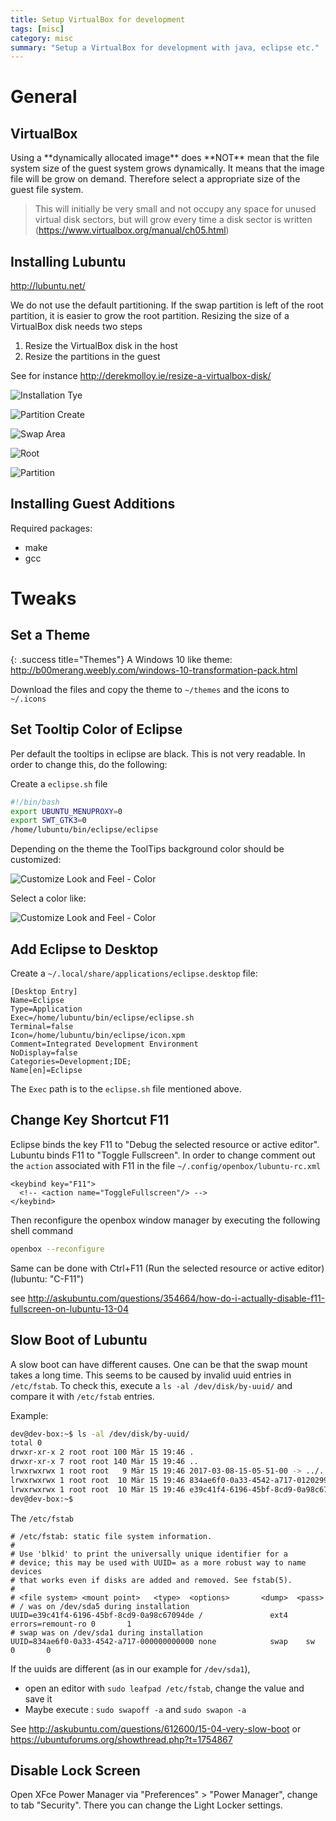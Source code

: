```yaml
---
title: Setup VirtualBox for development
tags: [misc]
category: misc
summary: "Setup a VirtualBox for development with java, eclipse etc."
---
```


# General

## VirtualBox

<div class="danger" title="Dynamically allocated image" markdown="1">
Using a **dynamically allocated image** does **NOT** mean that the file system size of the guest system grows dynamically. It means that the image file will be grow on demand. Therefore select a appropriate size of the guest file system. 

> This will initially be very small and not occupy any space for unused virtual disk sectors, but will grow every time a disk sector is written  
(https://www.virtualbox.org/manual/ch05.html) 

</div>

## Installing Lubuntu

<http://lubuntu.net/>

<div class="success" title="Partition" markdown="1">
We do not use the default partitioning. If the swap partition is left of the root partition, it is easier to grow the root partition. Resizing the size of a VirtualBox disk needs two steps

1. Resize the VirtualBox disk in the host
2. Resize the partitions in the guest

See for instance <http://derekmolloy.ie/resize-a-virtualbox-disk/>
</div>

![Installation Tye](setup_virtual_box_for_development/lubuntu_install_1.png  "Installation Type")

![Partition Create](setup_virtual_box_for_development/lubuntu_install_2.png  "Partition Create")

![Swap Area](setup_virtual_box_for_development/lubuntu_install_3.png  "Swap Area")

![Root](setup_virtual_box_for_development/lubuntu_install_4.png  "Root")

![Partition](setup_virtual_box_for_development/lubuntu_install_5.png  "Partition")


## Installing Guest Additions
 
 Required packages:
 
* make
* gcc

# Tweaks

## Set a Theme

{: .success title="Themes"}
A Windows 10 like theme:
<http://b00merang.weebly.com/windows-10-transformation-pack.html>

Download the files and copy the theme to `~/themes` and the icons to `~/.icons`

## Set Tooltip Color of Eclipse

Per default the tooltips in eclipse are black. This is not very readable. In order to change this, do the following:

Create a `eclipse.sh` file

~~~bash
#!/bin/bash
export UBUNTU_MENUPROXY=0
export SWT_GTK3=0
/home/lubuntu/bin/eclipse/eclipse
~~~

Depending on the theme the ToolTips background color should be customized:

![Customize Look and Feel - Color](setup_virtual_box_for_development/customizeLookAndFeel.png)

Select a color like:

![Customize Look and Feel - Color](setup_virtual_box_for_development/pickAColor.png)

## Add Eclipse to Desktop

Create a `~/.local/share/applications/eclipse.desktop` file:

~~~
[Desktop Entry]
Name=Eclipse
Type=Application
Exec=/home/lubuntu/bin/eclipse/eclipse.sh
Terminal=false
Icon=/home/lubuntu/bin/eclipse/icon.xpm
Comment=Integrated Development Environment
NoDisplay=false
Categories=Development;IDE;
Name[en]=Eclipse
~~~

The `Exec` path is to the `eclipse.sh` file mentioned above.

## Change Key Shortcut F11

Eclipse binds the key F11 to "Debug the selected resource or active editor". Lubuntu binds F11 to "Toggle Fullscreen". In order to change comment out the `action` associated with F11 in the file `~/.config/openbox/lubuntu-rc.xml`

~~~
<keybind key="F11">
  <!-- <action name="ToggleFullscreen"/> -->
</keybind>
~~~

Then reconfigure the openbox window manager by executing the following shell command

~~~bash
openbox --reconfigure
~~~

Same can be done with Ctrl+F11 (Run the selected resource or active editor) (lubuntu: "C-F11")

see <http://askubuntu.com/questions/354664/how-do-i-actually-disable-f11-fullscreen-on-lubuntu-13-04>

## Slow Boot of Lubuntu

A slow boot can have different causes. One can be that the swap mount takes a long time. This seems to be caused by invalid uuid entries in `/etc/fstab`. To check this, execute a `ls -al /dev/disk/by-uuid/` and compare it with  `/etc/fstab` entries.

Example:

~~~bash
dev@dev-box:~$ ls -al /dev/disk/by-uuid/
total 0
drwxr-xr-x 2 root root 100 Mär 15 19:46 .
drwxr-xr-x 7 root root 140 Mär 15 19:46 ..
lrwxrwxrwx 1 root root   9 Mär 15 19:46 2017-03-08-15-05-51-00 -> ../../sr0
lrwxrwxrwx 1 root root  10 Mär 15 19:46 834ae6f0-0a33-4542-a717-0120299a97f5 -> ../../sda1
lrwxrwxrwx 1 root root  10 Mär 15 19:46 e39c41f4-6196-45bf-8cd9-0a98c67094de -> ../../sda5
dev@dev-box:~$ 
~~~

The  `/etc/fstab`
~~~
# /etc/fstab: static file system information.
#
# Use 'blkid' to print the universally unique identifier for a
# device; this may be used with UUID= as a more robust way to name devices
# that works even if disks are added and removed. See fstab(5).
#
# <file system> <mount point>   <type>  <options>       <dump>  <pass>
# / was on /dev/sda5 during installation
UUID=e39c41f4-6196-45bf-8cd9-0a98c67094de /               ext4    errors=remount-ro 0       1
# swap was on /dev/sda1 during installation
UUID=834ae6f0-0a33-4542-a717-000000000000 none            swap    sw              0       0
~~~

If the uuids are different (as in our example for `/dev/sda1`), 

* open an editor with  `sudo leafpad /etc/fstab`, change the value and save it
* Maybe execute : `sudo swapoff -a` and `sudo swapon -a` 

See <http://askubuntu.com/questions/612600/15-04-very-slow-boot> or <https://ubuntuforums.org/showthread.php?t=1754867>

## Disable Lock Screen

Open XFce Power Manager via "Preferences" > "Power Manager", change to tab "Security". There you can change the Light Locker settings.
